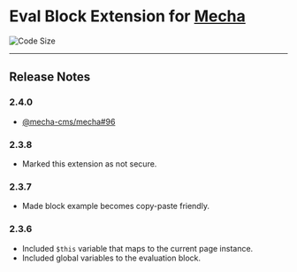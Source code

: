 Eval Block Extension for [Mecha](https://github.com/mecha-cms/mecha)
====================================================================

![Code Size](https://img.shields.io/github/languages/code-size/mecha-cms/x.block.e?color=%23444&style=for-the-badge)

---

Release Notes
-------------

### 2.4.0

 - [@mecha-cms/mecha#96](https://github.com/mecha-cms/mecha/issues/96)

### 2.3.8

 - Marked this extension as not secure.

### 2.3.7

 - Made block example becomes copy-paste friendly.

### 2.3.6

 - Included `$this` variable that maps to the current page instance.
 - Included global variables to the evaluation block.